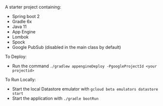 A starter project containing:
- Spring boot 2
- Gradle 6x
- Java 11
- App Engine
- Lombok
- Spock
- Google PubSub (disabled in the main class by default)

To Deploy:
- Run the command  `./gradlew appengineDeploy -PgoogleProjectId <your projectid>` 

To Run Locally:
- Start the local Datastore emulator with `gcloud beta emulators datastore start`
- Start the application with `./gradle bootRun`



